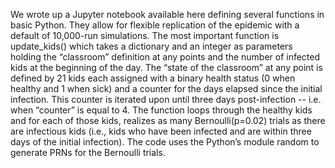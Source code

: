 We wrote up a Jupyter notebook available here defining several functions in basic Python. They allow for flexible replication of the epidemic with a default of 10,000-run simulations. The most important function is update_kids() which takes a dictionary and an integer as parameters holding the “classroom” definition at any points and the number of infected kids at the beginning of the day. The “state of the classroom” at any point is defined by 21 kids each assigned with a binary health status (0 when healthy and 1 when sick) and a counter for the days elapsed since the initial infection. This counter is iterated upon until three days post-infection -- i.e. when “counter” is equal to 4. The function loops through the healthy kids and for each of those kids, realizes as many Bernoulli(p=0.02) trials as there are infectious kids (i.e., kids who have been infected and are within three days of the initial infection). The code uses the Python’s module random to generate PRNs for the Bernoulli trials.